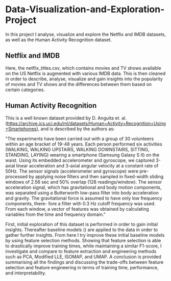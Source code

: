 # Data-Visualization-and-Exploration-Project

In this project I analyse, visualize and explore the Netflix and IMDB datasets, as well as the Human Activity Recognition dataset.

## Netflix and IMDB

Here, the netflix_titles.csv, which contains movies and TV shows available on the US Netflix is augmented with various IMDB data. This is then cleaned in order to describe, analyse, visualize and gain insights into the popularity of movies and TV shows and the differences between them based on certain categories.

## Human Activity Recognition

This is a well known dataset provided by D. Anguita et. al. (https://archive.ics.uci.edu/ml/datasets/Human+Activity+Recognition+Using+Smartphones), and is described by the authors as:

"The experiments have been carried out with a group of 30 volunteers within an age bracket of 19-48 years. Each person performed six activities (WALKING, WALKING UPSTAIRS, WALKING DOWNSTAIRS, SITTING, STANDING, LAYING) wearing a smartphone (Samsung Galaxy S II) on the waist. Using its embedded accelerometer and gyroscope, we captured 3-axial linear acceleration and 3-axial angular velocity at a constant rate of 50Hz. The sensor signals (accelerometer and gyroscope) were pre-processed by applying noise filters and then sampled in fixed-width sliding windows of 2.56 sec and 50% overlap (128 readings/window). The sensor acceleration signal, which has gravitational and body motion components, was separated using a Butterworth low-pass filter into body acceleration and gravity. The gravitational force is assumed to have only low frequency components, there- fore a filter with 0.3 Hz cutoff frequency was used. From each window, a vector of features was obtained by calculating variables from the time and frequency domain."

First, initial exploration of this dataset is performed in order to gain initial insights. Thereafter baseline models () are applied to the data in order to gather further insights. From here I try improve these initial baseline models by using feature selection methods. Showing that feature selection is able to drastically improve training times, while maintaining a similar F1-score, I investigate and compare to feature extraction and engineering methods such as PCA, Modified LLE, ISOMAP, and UMAP. A conclusion is provided summarising all the findings and discussing the trade-offs between feature selection and feature engineering in terms of training time, performance, and interpretability.
